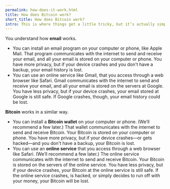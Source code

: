 ```yaml
---
permalink: how-does-it-work.html
title: How does Bitcoin work?
short_title: How does Bitcoin work?
intro: This is where things get a little tricky, but it’s actually simpler than it seems at first.
---
```


You understand how **email** works. 

- You can install an email program on your computer or phone, like Apple Mail. That program communicates with the internet to send and receive your email, and all your email is stored on your computer or phone. You have more privacy, but if your device crashes and you don't have a backup, your email history is lost.
- You can use an online service like Gmail, that you access through a web browser like Safari. Gmail communicates with the internet to send and receive your email, and all your  email is stored on the servers at Google. You have less privacy, but if your device crashes, your email stored at Google is still safe. If Google crashes, though, your email history could be lost.

**Bitcoin** works in a similar way.

- You can install a **Bitcoin wallet** on your computer or phone. (We’ll recommend a few later.) That wallet communicates with the internet to send and receive Bitcoin. Your Bitcoin is stored on your computer or phone. You have more privacy, but if your device crashes—or gets hacked—and you don't have a backup, your Bitcoin is lost.
- You can use an **online service** that you access through a web browser like Safari. (We’ll recommend a few later.) The online service communicates with the internet to send and receive Bitcoin. Your Bitcoin is stored on the servers of the online service. You have less privacy, but if your device crashes, your Bitcoin at the online service is still safe. If the online service crashes, is hacked, or simply decides to run off with your money, your Bitcoin will be lost.
